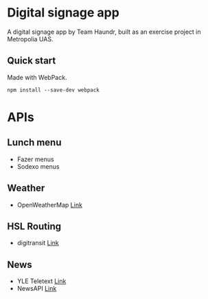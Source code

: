 # Digital signage app

A digital signage app by Team Haundr, built as an exercise project in Metropolia UAS.

## Quick start

Made with WebPack.

`npm install --save-dev webpack`

# APIs

## Lunch menu
- Fazer menus
- Sodexo menus

## Weather
- OpenWeatherMap [Link](https://openweathermap.org/api)

## HSL Routing
- digitransit [Link](https://digitransit.fi/en/developers/apis/1-routing-api/)

## News
- YLE Teletext [Link](https://developer.yle.fi/en/index.html)
- NewsAPI [Link](http://newsapi.org/)
